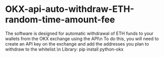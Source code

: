 # OKX-api-auto-withdraw-ETH-random-time-amount-fee
The software is designed for automatic withdrawal of ETH funds to your wallets from the OKX exchange using the API\n  To do this, you will need to create an API key on the exchange and add the addresses you plan to withdraw to the whitelist.\n Library: pip install python-okx
